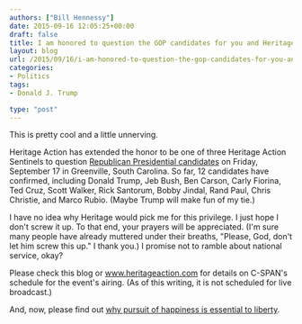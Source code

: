 ```yaml
---
authors: ["Bill Hennessy"]
date: 2015-09-16 12:05:25+00:00
draft: false
title: I am honored to question the GOP candidates for you and Heritage
layout: blog
url: /2015/09/16/i-am-honored-to-question-the-gop-candidates-for-you-and-heritage/
categories:
- Politics
tags:
- Donald J. Trump

type: "post"
---
```


This is pretty cool and a little unnerving.

Heritage Action has extended the honor to be one of three Heritage Action Sentinels to question [Republican Presidential candidates](https://takebackevent.com/) on Friday, September 17 in Greenville, South Carolina. So far, 12 candidates have confirmed, including Donald Trump, Jeb Bush, Ben Carson, Carly Fiorina, Ted Cruz, Scott Walker, Rick Santorum, Bobby Jindal, Rand Paul, Chris Christie, and Marco Rubio. (Maybe Trump will make fun of my tie.)

I have no idea why Heritage would pick me for this privilege. I just hope I don't screw it up. To that end, your prayers will be appreciated. (I'm sure many people have already muttered under their breaths, "Please, God, don't let him screw this up." I thank you.) I promise not to ramble about national service, okay?

Please check this blog or www.heritageaction.com for details on C-SPAN's schedule for the event's airing. (As of this writing, it is not scheduled for live broadcast.)

And, now, please find out [why pursuit of happiness is essential to liberty](https://hennessysview.com/2015/09/15/there-is-no-liberty-without-pursuit-of-happiness/).
